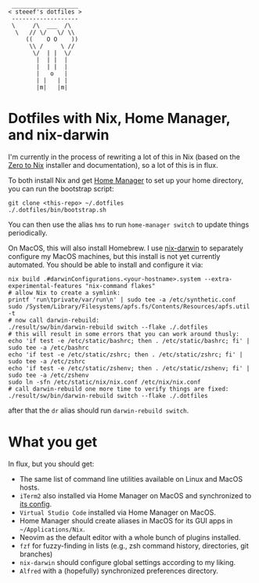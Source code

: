 ```
 ___________________
< steeef's dotfiles >
 -------------------
 \     /\  ___  /\
  \   // \/   \/ \\
     ((    O O    ))
      \\ /     \ //
       \/  | |  \/
        |  | |  |
        |  | |  |
        |   o   |
        | |   | |
        |m|   |m|
```

# Dotfiles with Nix, Home Manager, and nix-darwin

I'm currently in the process of rewriting a lot of this in Nix (based on the [Zero to Nix](https://zero-to-nix.com/)
installer and documentation), so a lot of this is in flux.

To both install Nix and get [Home Manager](https://github.com/nix-community/home-manager) to set up your home
directory, you can run the bootstrap script:

```
git clone <this-repo> ~/.dotfiles
./.dotfiles/bin/bootstrap.sh
```

You can then use the alias `hms` to run `home-manager switch` to update things periodically.

On MacOS, this will also install Homebrew. I use [nix-darwin](https://github.com/LnL7/nix-darwin) to separately
configure my MacOS machines, but this install is not yet currently automated. You should be able to install and
configure it via:

```
nix build .#darwinConfigurations.<your-hostname>.system --extra-experimental-features "nix-command flakes"
# allow Nix to create a symlink:
printf 'run\tprivate/var/run\n' | sudo tee -a /etc/synthetic.conf
sudo /System/Library/Filesystems/apfs.fs/Contents/Resources/apfs.util -t
# now call darwin-rebuild:
./result/sw/bin/darwin-rebuild switch --flake ./.dotfiles
# this will result in some errors that you can work around thusly:
echo 'if test -e /etc/static/bashrc; then . /etc/static/bashrc; fi' | sudo tee -a /etc/bashrc
echo 'if test -e /etc/static/zshrc; then . /etc/static/zshrc; fi' | sudo tee -a /etc/zshrc
echo 'if test -e /etc/static/zshenv; then . /etc/static/zshenv; fi' | sudo tee -a /etc/zshenv
sudo ln -sfn /etc/static/nix/nix.conf /etc/nix/nix.conf
# call darwin-rebuild one more time to verify things are fixed:
./result/sw/bin/darwin-rebuild switch --flake ./.dotfiles
```

after that the `dr` alias should run `darwin-rebuild switch`.

# What you get

In flux, but you should get:

* The same list of command line utilities available on Linux and MacOS hosts.
* `iTerm2` also installed via Home Manager on MacOS and synchronized to
[its config](/nix/home/darwin/iterm2/com.googlecode.iterm2.plist).
* `Virtual Studio Code` installed via Home Manager on MacOS.
* Home Manager should create aliases in MacOS for its GUI apps in `~/Applications/Nix`.
* Neovim as the default editor with a whole bunch of plugins installed.
* `fzf` for fuzzy-finding in lists (e.g., zsh command history, directories, git branches)
* `nix-darwin` should configure global settings according to my liking.
* `Alfred` with a (hopefully) synchronized preferences directory.
